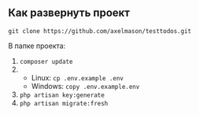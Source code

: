 ## Как развернуть проект

`git clone https://github.com/axelmason/testtodos.git`

В папке проекта:
1. `composer update`
2.  - Linux: `cp .env.example .env` 
	- Windows: `copy .env.example.env`
3. `php artisan key:generate`
4. `php artisan migrate:fresh`
